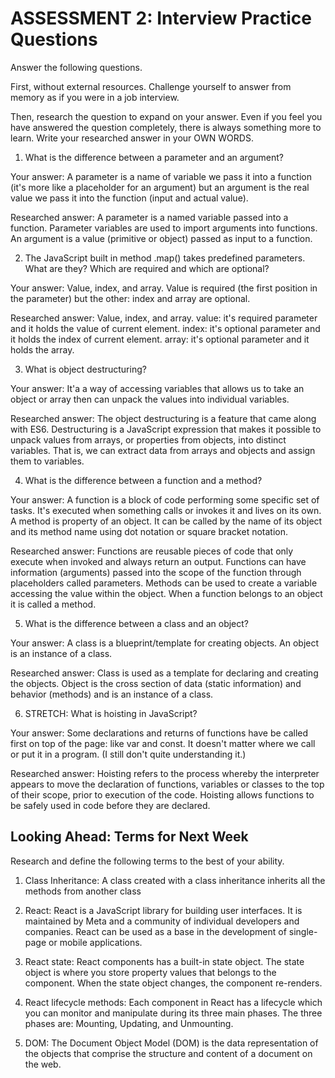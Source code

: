 # ASSESSMENT 2: Interview Practice Questions

Answer the following questions.

First, without external resources. Challenge yourself to answer from memory as if you were in a job interview.

Then, research the question to expand on your answer. Even if you feel you have answered the question completely, there is always something more to learn. Write your researched answer in your OWN WORDS.

1. What is the difference between a parameter and an argument?

  Your answer: A parameter is a name of variable we pass it into a function (it's more like a placeholder for an argument) but an argument is the real value we pass it into the function (input and actual value).

  Researched answer: A parameter is a named variable passed into a function. Parameter variables are used to import arguments into functions. An argument is a value (primitive or object) passed as input to a function.



2. The JavaScript built in method .map() takes predefined parameters. What are  they? Which are required and which are optional?

  Your answer: Value, index, and array. Value is required (the first position in the parameter) but the other: index and array are optional.

  Researched answer: Value, index, and array. value: it's required parameter and it holds the value of current element.
  index: it's optional parameter and it holds the index of current element.
  array: it's optional parameter and it holds the array.



3. What is object destructuring?

  Your answer: It'a a way of accessing variables that allows us to take an object or array then can unpack the values into individual variables.

  Researched answer: The object destructuring is a feature that came along with ES6. Destructuring is a JavaScript expression that makes it possible to unpack values from arrays, or properties from objects, into distinct variables. That is, we can extract data from arrays and objects and assign them to variables.



4. What is the difference between a function and a method?

  Your answer: A function is a block of code performing some specific set of tasks. It's executed when something calls or invokes it and lives on its own. A method is property of an object. It can be called by the name of its object and its method name using dot notation or square bracket notation.

  Researched answer: Functions are reusable pieces of code that only execute when invoked and always return an output. Functions can have information (arguments) passed into the scope of the function through placeholders called parameters.
  Methods can be used to create a variable accessing the value within the object.
  When a function belongs to an object it is called a method.



5. What is the difference between a class and an object?

  Your answer: A class is a blueprint/template for creating objects. An object is an instance of a class.

  Researched answer: Class is used as a template for declaring and
  creating the objects. Object is the cross section of data (static information) and behavior (methods) and is an instance of a class.



6. STRETCH: What is hoisting in JavaScript?

  Your answer: Some declarations and returns of functions have be called first on top of the page: like var and const. It doesn't matter where we call or put it in a program. (I still don't quite understanding it.)

  Researched answer: Hoisting refers to the process whereby the interpreter appears to move the declaration of functions, variables or classes to the top of their scope, prior to execution of the code. Hoisting allows functions to be safely used in code before they are declared.



## Looking Ahead: Terms for Next Week

Research and define the following terms to the best of your ability.

1. Class Inheritance:
A class created with a class inheritance inherits all the methods from another class

2. React:
React is a JavaScript library for building user interfaces. It is maintained by Meta and a community of individual developers and companies. React can be used as a base in the development of single-page or mobile applications.

3. React state:
React components has a built-in state object.
The state object is where you store property values that belongs to the component.
When the state object changes, the component re-renders.

4. React lifecycle methods:
Each component in React has a lifecycle which you can monitor and manipulate during its three main phases.
The three phases are: Mounting, Updating, and Unmounting.

5. DOM:
The Document Object Model (DOM) is the data representation of the objects that comprise the structure and content of a document on the web.
